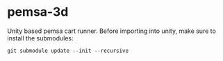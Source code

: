 # pemsa-3d

Unity based pemsa cart runner.
Before importing into unity, make sure to install the submodules:

```
git submodule update --init --recursive
```
